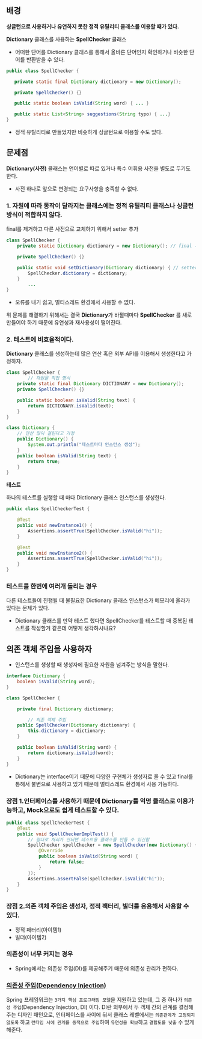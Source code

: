 ## 배경

**싱글턴으로 사용하거나 유연하지 못한 정적 유틸리티 클래스를 이용할 때가 있다.**

**Dictionary** 클래스를 사용하는 **SpellChecker** 클래스

- 어떠한 단어를 Dictionary 클래스를 통해서 올바른 단어인지 확인하거나 비슷한 단어를 반환받을 수 있다.

```java
public class SpellChecker {

   private static final Dictionary dictionary = new Dictionary();

   private SpellChecker() {}

   public static boolean isValid(String word) { ... }

   public static List<String> suggestions(String typo) { ...}
}
```

- 정적 유틸리티로 만들었지만 비슷하게 싱글턴으로 이용할 수도 있다.

  

## 문제점

**Dictionary(사전)** 클래스는 언어별로 따로 있거나 특수 어휘용 사전을 별도로 두기도 한다.

- 사전 하나로 앞으로 변경되는 요구사항을 충족할 수 없다.

### 1. 자원에 따라 동작이 달라지는 클래스에는 정적 유틸리티 클래스나 싱글턴 방식이 적합하지 않다.

final를 제거하고 다른 사전으로 교체하기 위해서 setter 추가

```java
class SpellChecker {
    private static Dictionary dictionary = new Dictionary(); // final 제거

    private SpellChecker() {}

    public static void setDictionary(Dictionary dictionary) { // setter 추가
        SpellChecker.dictionary = dictionary;
    }
		...
}
```

- 오류를 내기 쉽고, 멀티스레드 환경에서 사용할 수 없다.

위 문제를 해결하기 위해서는 결국 **Dictionary**가 바뀔때마다 **SpellChecker** 를 새로 만들어야 하기 때문에 유연성과 재사용성이 떨어진다.


### 2. 테스트에 비효율적이다.

**Dictionary** 클래스를 생성하는데 많은 연산 혹은 외부 API를 이용해서 생성한다고 가정하자.

```java
class SpellChecker {
		// 자원을 직접 명시
    private static final Dictionary DICTIONARY = new Dictionary();
    private SpellChecker() {}

    public static boolean isValid(String text) {
        return DICTIONARY.isValid(text);
    }
}

class Dictionary {
    // 연산 많이 걸린다고 가정
    public Dictionary() {
        System.out.println("테스트마다 인스턴스 생성");
    }
    public boolean isValid(String text) {
        return true;
    }
}
```

**테스트**

하나의 테스트를 실행할 때 마다 Dictionary 클래스 인스턴스를 생성한다.

```java
public class SpellCheckerTest {

    @Test
    public void newInstance1() {
        Assertions.assertTrue(SpellChecker.isValid("hi"));
    }

    @Test
    public void newInstance2() {
        Assertions.assertTrue(SpellChecker.isValid("hi"));
    }
}
```

### **테스트를 한번에 여러개 돌리는 경우**

다른 테스트들이 진행될 때 불필요한 Dictionary 클래스 인스턴스가 메모리에 올라가 있다는 문제가 있다.

- Dictionary 클래스를 만약 테스트 했다면 SpellChecker를 테스트할 때 중복된 테스트를 작성할거 같은데 어떻게 생각하시나요?

## 의존 객체 주입을 사용하자

- 인스턴스를 생성할 때 생성자에 필요한 자원을 넘겨주는 방식을 말한다.

```java
interface Dictionary {
    boolean isValid(String word);
}

class SpellChecker {

    private final Dictionary dictionary;

		// 의존 객체 주입
    public SpellChecker(Dictionary dictionary) {
        this.dictionary = dictionary;
    }

    public boolean isValid(String word) {
        return dictionary.isValid(word);
    }
}
```

- Dictionary는 interface이기 때문에 다양한 구현체가 생성자로 올 수 있고 final를 통해서 불변으로 사용하고 있기 때문에 멀티스레드 환경에서 사용 가능하다.

### 장점 1.인터페이스를 사용하기 때문에 Dictionary를 익명 클래스로 이용가능하고, Mock으로도 쉽게 테스트할 수 있다.

```java
public class SpellCheckerTest {
    @Test
    public void SpellCheckerImplTest() {
        // 람다로 처리가 안되면 테스트용 클래스를 만들 수 있긴함
        SpellChecker spellChecker = new SpellChecker(new Dictionary() {
            @Override
            public boolean isValid(String word) {
                return false;
            }
        });
        Assertions.assertFalse(spellChecker.isValid("hi"));
    }
}
```

### 장점 2.의존 객체 주입은 생성자, 정적 팩터리, 빌더를 응용해서 사용할 수 있다.

- 정적 패터리(아이템1)
- 빌더(아이템2)

### 의존성이 너무 커지는 경우

- Spring에서는 의존성 주입(DI)를 제공해주기 때문에 의존성 관리가 편하다.

### [의존성 주입(Dependency Injection)](https://mangkyu.tistory.com/150)

Spring 프레임워크는 `3가지 핵심 프로그래밍 모델`을 지원하고 있는데, 그 중 하나가 `의존성 주입`(Dependency Injection, DI) 이다. DI란 외부에서 두 객체 간의 관계를 결정해주는 디자인 패턴으로, 인터페이스를 사이에 둬서 클래스 레벨에서는 `의존관계가 고정되지 않도록` 하고 `런타임 시에 관계를 동적으로 주입`하여 `유연성을 확보`하고 `결합도를 낮출` 수 있게 해준다.
